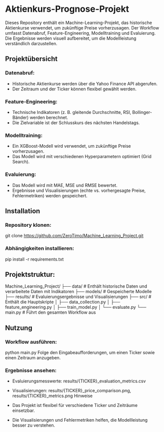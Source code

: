 # Aktienkurs-Prognose-Projekt

Dieses Repository enthält ein Machine-Learning-Projekt, das historische Aktienkurse verwendet, um zukünftige Preise vorherzusagen. Der Workflow umfasst Datenabruf, Feature-Engineering, Modelltraining und Evaluierung. Die Ergebnisse werden visuell aufbereitet, um die Modellleistung verständlich darzustellen.

## Projektübersicht

### Datenabruf:
- Historische Aktienkurse werden über die Yahoo Finance API abgerufen.
- Der Zeitraum und der Ticker können flexibel gewählt werden.

### Feature-Engineering:
- Technische Indikatoren (z. B. gleitende Durchschnitte, RSI, Bollinger-Bänder) werden berechnet.
- Die Zielvariable ist der Schlusskurs des nächsten Handelstags.

### Modelltraining:
- Ein XGBoost-Modell wird verwendet, um zukünftige Preise vorherzusagen.
- Das Modell wird mit verschiedenen Hyperparametern optimiert (Grid Search).

### Evaluierung:
- Das Modell wird mit MAE, MSE und RMSE bewertet.
- Ergebnisse und Visualisierungen (echte vs. vorhergesagte Preise, Fehlermetriken) werden gespeichert.

## Installation

### Repository klonen:
git clone https://github.com/ZeroTimo/Machine_Learning_Project.git

### Abhängigkeiten installieren:
pip install -r requirements.txt

## Projektstruktur:

Machine_Learning_Project/
├── data/                # Enthält historische Daten und verarbeitete Daten mit Indikatoren
├── models/              # Gespeicherte Modelle
├── results/             # Evaluierungsergebnisse und Visualisierungen
├── src/                 # Enthält die Hauptskripte
│   ├── data_collection.py
│   ├── feature_engineering.py
│   ├── train_model.py
│   └── evaluate.py
└── main.py              # Führt den gesamten Workflow aus

## Nutzung

### Workflow ausführen:
python main.py
Folge den Eingabeaufforderungen, um einen Ticker sowie einen Zeitraum anzugeben.

### Ergebnisse ansehen:
- Evaluierungsmesswerte: results/{TICKER}_evaluation_metrics.csv
- Visualisierungen: results/{TICKER}_price_comparison.png, results/{TICKER}_metrics.png
Hinweise

- Das Projekt ist flexibel für verschiedene Ticker und Zeiträume einsetzbar.
- Die Visualisierungen und Fehlermetriken helfen, die Modellleistung besser zu verstehen.
